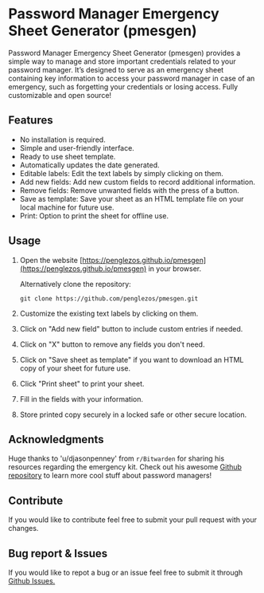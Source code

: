 # Password Manager Emergency Sheet Generator (pmesgen)

Password Manager Emergency Sheet Generator (pmesgen) provides a simple way to manage and store important credentials related to your password manager. It’s designed to serve as an emergency sheet containing key information to access your password manager in case of an emergency, such as forgetting your credentials or losing access. Fully customizable and open source!

## Features

- No installation is required.
- Simple and user-friendly interface.
- Ready to use sheet template.
- Automatically updates the date generated.
- Editable labels: Edit the text labels by simply clicking on them.
- Add new fields: Add new custom fields to record additional information.
- Remove fields: Remove unwanted fields with the press of a button.
- Save as template: Save your sheet as an HTML template file on your local machine for future use.
- Print: Option to print the sheet for offline use.

## Usage

1. Open the website [https://penglezos.github.io/pmesgen](https://penglezos.github.io/pmesgen) in your browser.

   Alternatively clone the repository:

   ```
   git clone https://github.com/penglezos/pmesgen.git
   ```

2. Customize the existing text labels by clicking on them.
3. Click on "Add new field" button to include custom entries if needed.
4. Click on "X" button to remove any fields you don't need.
5. Click on "Save sheet as template" if you want to download an HTML copy of your sheet for future use.
6. Click "Print sheet" to print your sheet.
7. Fill in the fields with your information.
8. Store printed copy securely in a locked safe or other secure location.

## Acknowledgments

Huge thanks to 'u/djasonpenney' from `r/Bitwarden` for sharing his resources regarding the emergency kit. Check out his awesome [Github repository](https://github.com/djasonpenney/bitwarden_reddit) to learn more cool stuff about password managers!

## Contribute

If you would like to contribute feel free to submit your pull request with your changes.

## Bug report & Issues

If you would like to repot a bug or an issue feel free to submit it through [Github Issues.](https://github.com/penglezos/pmesgen/issues)
